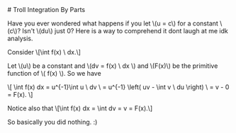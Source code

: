 <head>
<script type="text/javascript" id="MathJax-script" async
  src="https://cdn.jsdelivr.net/npm/mathjax@3/es5/tex-mml-chtml.js">
</script>
</head>
# Troll Integration By Parts

Have you ever wondered what happens if you let \\(u = c\\) for a constant \\(c\\)? Isn't \\(du\\) just 0? Here is a way to comprehend it dont laugh at me idk analysis.

Consider
\\[\int f(x) \ dx.\\]

Let \\(u\\) be a constant and \\(dv = f(x) \ dx \\) and \\(F(x)\\) be the primitive function of \\( f(x) \\). So we have

\\[
    \int f(x) dx = u^{-1}\int  u \ dv  \\
    = u^{-1} \left( uv - \int v \ du \right) \\
    = v - 0 = F(x).
\\]

Notice also that
\\[\int f(x) dx = \int dv = v = F(x).\\]

So basically you did nothing. :)